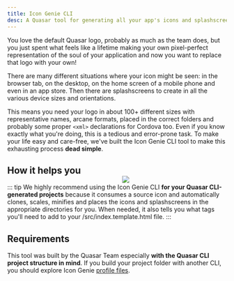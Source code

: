 ```yaml
---
title: Icon Genie CLI
desc: A Quasar tool for generating all your app's icons and splashscreens in 100+ formats.
---
```


You love the default Quasar logo, probably as much as the team does, but you just spent what feels like a lifetime making your own pixel-perfect representation of the soul of your application and now you want to replace that logo with your own!

There are many different situations where your icon might be seen: in the browser tab, on the desktop, on the home screen of a mobile phone and even in an app store. Then there are splashscreens to create in all the various device sizes and orientations.

This means you need your logo in about 100+ different sizes with representative names, arcane formats, placed in the correct folders and probably some proper `<xml>` declarations for Cordova too. Even if you know exactly what you're doing, this is a tedious and error-prone task. To make your life easy and care-free, we've built the Icon Genie CLI tool to make this exhausting process **dead simple**.

<img src="https://cdn.quasar.dev/img/iconfactory.png" style="float:right;max-width:15%;min-width:240px;padding-top:40px" />

## How it helps you

::: tip
We highly recommend using the Icon Genie CLI **for your Quasar CLI-generated projects** because it consumes a source icon and automatically clones, scales, minifies and places the icons and splashscreens in the appropriate directories for you. When needed, it also tells you what tags you'll need to add to your /src/index.template.html file.
:::

## Requirements

This tool was built by the Quasar Team especially **with the Quasar CLI project structure in mind**. If you build your project folder with another CLI, you should explore Icon Genie [profile files](/icongenie/profile-files).
